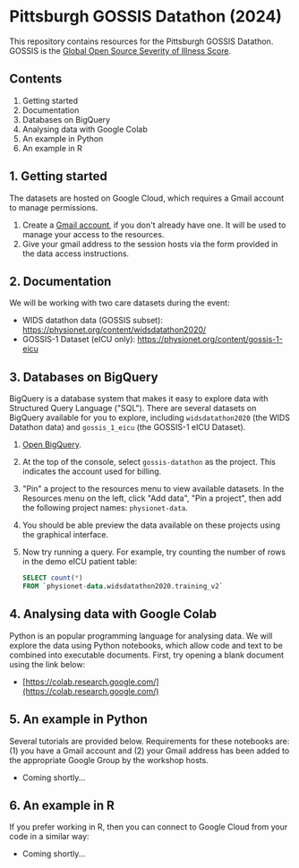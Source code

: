 # Pittsburgh GOSSIS Datathon (2024)

This repository contains resources for the Pittsburgh GOSSIS Datathon. GOSSIS is the [Global Open Source Severity of Illness Score](https://gossis.mit.edu/).

## Contents

1. Getting started
2. Documentation
3. Databases on BigQuery
4. Analysing data with Google Colab
5. An example in Python
6. An example in R

## 1. Getting started

The datasets are hosted on Google Cloud, which requires a Gmail account to manage permissions.

1. Create a [Gmail account](https://www.google.com/gmail/about/), if you don't already have one. It will be used to manage your access to the resources.
2. Give your gmail address to the session hosts via the form provided in the data access instructions.

## 2. Documentation

We will be working with two care datasets during the event:

- WIDS datathon data (GOSSIS subset): https://physionet.org/content/widsdatathon2020/
- GOSSIS-1 Dataset (eICU only): https://physionet.org/content/gossis-1-eicu

## 3. Databases on BigQuery

BigQuery is a database system that makes it easy to explore data with Structured Query Language ("SQL"). There are several datasets on BigQuery available for you to explore, including `widsdatathon2020` (the WIDS Datathon data) and `gossis_1_eicu` (the GOSSIS-1 eICU Dataset).

1. [Open BigQuery](https://console.cloud.google.com/bigquery?project=gossis-datathon).
2. At the top of the console, select `gossis-datathon` as the project. This indicates the account used for billing.
3. "Pin" a project to the resources menu to view available datasets. In the Resources menu on the left, click "Add data", "Pin a project", then add the following project names: `physionet-data`.
4. You should be able preview the data available on these projects using the graphical interface.
5. Now try running a query. For example, try counting the number of rows in the demo eICU patient table:

   ```SQL
   SELECT count(*)
   FROM `physionet-data.widsdatathon2020.training_v2` 
   ```

## 4. Analysing data with Google Colab

Python is an popular programming language for analysing data. We will explore the data using Python notebooks, which allow code and text to be combined into executable documents. First, try opening a blank document using the link below:

- [https://colab.research.google.com/](https://colab.research.google.com/)

## 5. An example in Python

Several tutorials are provided below. Requirements for these notebooks are: (1) you have a Gmail account and (2) your Gmail address has been added to the appropriate Google Group by the workshop hosts.

- Coming shortly...

## 6. An example in R

If you prefer working in R, then you can connect to Google Cloud from your code in a similar way:

- Coming shortly...

